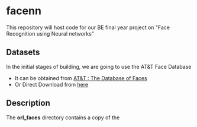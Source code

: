 # facenn
This repository will host code for our BE final year project on "Face Recognition using Neural networks"

## Datasets
In the initial stages of building, we are going to use the AT&T Face Database

* It can be obtained from [AT&T : The Database of Faces](http://www.cl.cam.ac.uk/research/dtg/attarchive/facedatabase.html)
* Or Direct Download from [here](http://www.cl.cam.ac.uk/Research/DTG/attarchive/pub/data/att_faces.tar.Z)

## Description
The **orl_faces** directory contains a copy of the